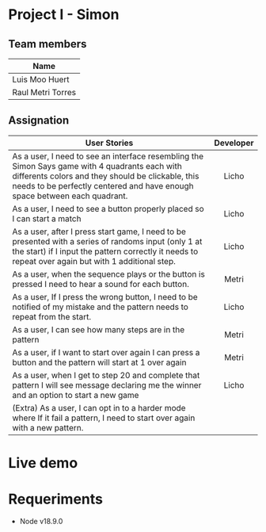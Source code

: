 # Project I - Simon

## Team members

| Name |
| ---- | 
| Luis Moo Huert |
| Raul Metri Torres | 

## Assignation

| User Stories |    Developer    |
| ------------ | :-------------: |
| As a user, I need to see an interface resembling the Simon Says game with 4 quadrants each with differents colors and they should be clickable, this needs to be perfectly centered and have enough space between each quadrant. | Licho |
| As a user, I need to see a button properly placed so I can start a match | Licho |
| As a user, after I press start game, I need to be presented with a series of randoms input (only 1 at the start) if I input the pattern correctly it needs to repeat over again but with 1 additional step. | Licho |
| As a user, when the sequence plays or the button is pressed I need to hear a sound for each button. | Metri|
| As a user, If I press the wrong button, I need to be notified of my mistake and the pattern needs to repeat from the start. |Licho  |
| As a user, I can see how many steps are in the pattern | Metri |
| As a user, if I want to start over again I can press a button and the pattern will start at 1 over again |Metri |
| As a user, when I get to step 20 and complete that pattern I will see message declaring me the winner and an option to start a new game |Licho  |
| (Extra) As a user, I can opt in to a harder mode where If it fail a pattern, I need to start over again with a new pattern. | |

# Live demo


# Requeriments

- Node v18.9.0